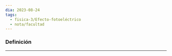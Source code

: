 ```yaml
---
dia: 2023-08-24
tags:
  - fisica-3/Efecto-fotoeléctrico
  - nota/facultad
---
```

### Definición
---
